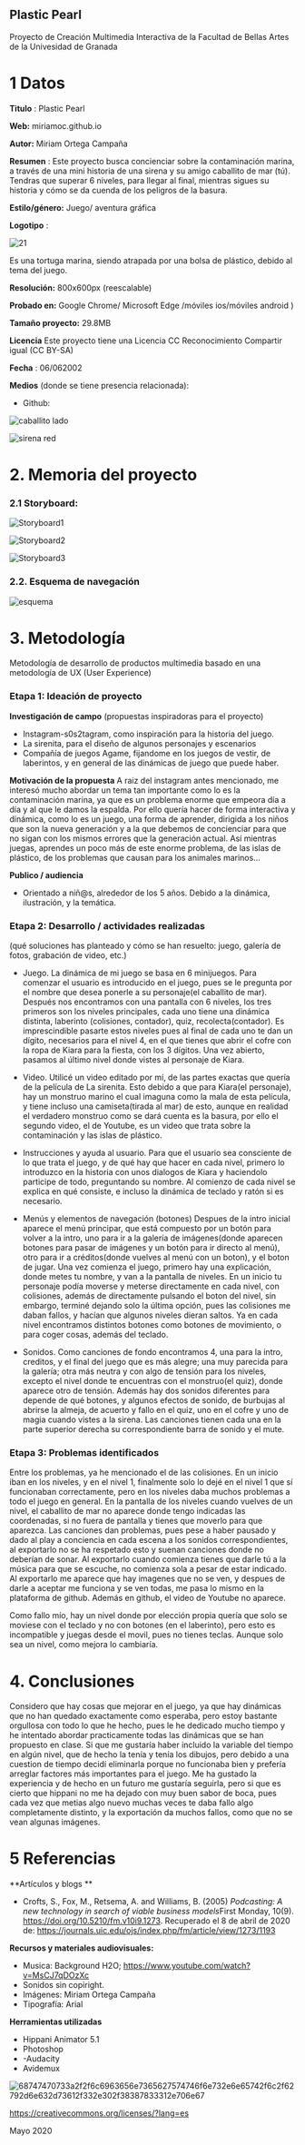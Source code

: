 ## Plastic Pearl

Proyecto de Creación Multimedia Interactiva de la  Facultad de Bellas Artes de la Univesidad de Granada



# 1 Datos 



**Titulo** : Plastic Pearl

**Web:**   miriamoc.github.io

**Autor:**  Miriam Ortega Campaña

**Resumen** : Este proyecto busca concienciar sobre la contaminación marina, a través de una mini historia de una sirena y su amigo caballito de mar (tú). Tendras que superar 6 niveles, para llegar al final, mientras sigues su historia y cómo se da cuenda de los peligros de la basura.

**Estilo/género:**  Juego/ aventura gráfica

**Logotipo** : 

![21](https://user-images.githubusercontent.com/106731684/171935990-81197dd0-92c5-4560-9a0b-718b71c9aba3.png)

Es una tortuga marina, siendo atrapada por una bolsa de plástico, debido al tema del juego.


**Resolución:** 800x600px (reescalable)

**Probado en:**   Google Chrome/ Microsoft Edge /móviles ios/móviles android )

**Tamaño proyecto:** 29.8MB 

**Licencia** Este proyecto tiene una Licencia CC Reconocimiento Compartir igual (CC BY-SA)

**Fecha** : 06/062002

**Medios** (donde se tiene presencia relacionada):

- Github:

![caballito lado](https://user-images.githubusercontent.com/106731684/172136606-ef19e1a8-d61d-41b8-acdc-22c6bf130720.png)



![sirena red](https://user-images.githubusercontent.com/106731684/172136617-46201de2-c6fd-4a23-8157-731fb6e62aab.png)




# 2. Memoria del proyecto 

### 2.1 Storyboard: 

![Storyboard1](https://user-images.githubusercontent.com/106731684/172019940-69e98ee7-f7a9-4fb2-921a-2560c3db84df.png)


![Storyboard2](https://user-images.githubusercontent.com/106731684/172019945-0ea44f80-7a6f-412c-829b-8fa7398716a5.png)


![Storyboard3](https://user-images.githubusercontent.com/106731684/172019948-ed378b2b-dc17-4e31-b5a7-10ed450ee835.png)



### 2.2. Esquema de navegación 

![esquema](https://user-images.githubusercontent.com/106731684/172019996-1ae5c339-2ac9-4a15-9ea0-a52c3e39e827.png)



# 3. Metodología

Metodología de desarrollo de productos multimedia basado en una metodología de UX (User Experience)



### Etapa 1: Ideación de proyecto

**Investigación de campo** (propuestas inspiradoras para el proyecto)

- Instagram-s0s2tagram, como inspiración para la historia del juego.
- La sirenita, para el diseño de algunos personajes y escenarios
- Compañía de juegos Agame, fijandome en los juegos de vestir, de laberintos, y en general de las dinámicas de juego que puede haber.



**Motivación de la propuesta** 
A raiz del instagram antes mencionado, me interesó mucho abordar un tema tan importante como lo es la contaminación marina, ya que es un problema enorme que empeora día a día y al que le damos la espalda. Por ello quería hacer de forma interactiva y dinámica, como lo es un juego, una forma de aprender, dirigida a los niños que son la nueva generación y a la que debemos de concienciar para que no sigan con los mismos errores que la generación actual.
 Así mientras juegas, aprendes un poco más de este enorme problema, de las islas de plástico, de los problemas que causan para los animales marinos...



**Publico / audiencia**

- Orientado a niñ@s, alrededor de los 5 años. Debido a la dinámica, ilustración, y la temática.





### Etapa 2: Desarrollo / actividades realizadas

(qué soluciones has planteado y cómo se han resuelto: juego, galería de fotos, grabación de video, etc.)

- Juego.
La dinámica de mi juego se basa en 6 minijuegos. Para comenzar el usuario es introducido en el juego, pues se le pregunta por el nombre que desea ponerle a su personaje(el caballito de mar). Después nos encontramos con una pantalla con 6 niveles, los tres primeros son los niveles principales, cada uno tiene una dinámica distinta, laberinto (colisiones, contador), quiz, recolecta(contador). Es imprescindible pasarte estos niveles pues al final de cada uno te dan un dígito, necesarios para el nivel 4, en el que tienes que abrir el cofre con la ropa de Kiara para la fiesta, con los 3 dígitos. Una vez abierto, pasamos al último nivel donde vistes al personaje de Kiara.

- Video.
Utilicé un video editado por mí, de las partes exactas que quería de la película de La sirenita. Esto debido a que para Kiara(el personaje), hay un monstruo marino el cual imaguna como la mala de esta película, y tiene incluso una camiseta(tirada al mar) de esto, aunque en realidad el verdadero monstruo como se dará cuenta es la basura, por ello el segundo video, el de Youtube, es un video que trata sobre la contaminación y las islas de plástico.

- Instrucciones y ayuda al usuario.
 Para que el usuario sea consciente de lo que trata el juego, y de qué hay que hacer en cada nivel, primero lo introduzco en la historia con unos dialogos de Kiara y haciendolo participe de todo, preguntando su nombre. Al comienzo de cada nivel se explica en qué consiste, e incluso la dinámica de teclado y ratón si es necesario.

- Menús y elementos de navegación (botones)
Despues de la intro inicial aparece el menú principar, que está compuesto por un botón para volver a la intro, uno para ir a la galería de imágenes(donde aparecen botones para pasar de imágenes y un botón para ir directo al menú), otro para ir a créditos(donde vuelves al menú con un boton), y el boton de jugar. Una vez comienza el juego, primero hay una explicación, donde metes tu nombre, y van a la pantalla de niveles. En un inicio tu personaje podía moverse y meterse directamente en cada nivel, con colisiones, además de directamente pulsando el boton del nivel, sin embargo, terminé dejando solo la última opción, pues las colisiones me daban fallos, y hacían que algunos niveles dieran saltos. Ya en cada nivel encontramos distintos botones como botones de movimiento, o para coger cosas, además del teclado.
- Sonidos. 
Como canciones de fondo encontramos 4, una para la intro, creditos, y el final del juego que es más alegre; una muy parecida para la galería; otra más neutra y con algo de tensión para los niveles, excepto el nivel donde te encuentras con el monstruo(el quiz), donde aparece otro de tensión. Además hay dos sonidos diferentes para depende de qué botones, y algunos efectos de sonido, de burbujas al abrirse la almeja, de acuerto y fallo en el quiz, uno en el cofre y uno de magia cuando vistes a la sirena. Las canciones tienen cada una en la parte superior derecha su correspondiente barra de sonido y el mute.



### Etapa 3: Problemas identificados

Entre los problemas, ya he mencionado el de las colisiones. En un inicio iban en los niveles, y en el nivel 1, finalmente solo lo dejé en el nivel 1 que sí funcionaban correctamente, pero en los niveles daba muchos problemas a todo el juego en general. 
En la pantalla de los niveles cuando vuelves de un nivel, el caballito de mar no aparece donde tengo indicadas las coordenadas, si no fuera de pantalla y tienes que moverlo para que aparezca.
Las canciones dan problemas, pues pese a haber pausado y dado al play a conciencia en cada escena a los sonidos correspondientes, al exportarlo no se ha respetado esto y suenan canciones donde no deberían de sonar.
Al exportarlo cuando comienza tienes que darle tú a la música para que se escuche, no comienza sola a pesar de estar indicado.
Al exportarlo me aparece que hay imagenes que no se ven, y despues de darle a aceptar me funciona y se ven todas, me pasa lo mismo en la plataforma de github.
Además en github, el video de Youtube no aparece.

Como fallo mío, hay un nivel donde por elección propia quería que solo se moviese con el teclado y no con botones (en el laberinto), pero esto es incompatible y juegas desde el movil, pues no tienes teclas. Aunque solo sea un nivel, como mejora lo cambiaría.


# 4. Conclusiones 

Considero que hay cosas que mejorar en el juego, ya que hay dinámicas que no han quedado exactamente como esperaba, pero estoy bastante orgullosa con todo lo que he hecho, pues le he dedicado mucho tiempo y he intentado abordar practicamente todas las dinámicas que se han propuesto en clase. Si que me gustaría haber incluido la variable del tiempo en algún nivel, que de hecho la tenía y tenía los dibujos, pero debido a una cuestion de tiempo decidí eliminarla porque no funcionaba bien y prefería arreglar factores más importantes para el juego. Me ha gustado la experiencia y de hecho en un futuro me gustaría seguirla, pero si que es cierto que hippani no me ha dejado con muy buen sabor de boca, pues cada vez que metias algo nuevo muchas veces te daba fallo algo completamente distinto, y la exportación da muchos fallos, como que no se vean algunas imágenes.







# 5 Referencias 

**Artículos y blogs ** 

- Crofts, S., Fox, M., Retsema, A. and Williams, B. (2005) *Podcasting: A new technology in search of viable business models*First Monday, 10(9). https://doi.org/10.5210/fm.v10i9.1273. Recuperado el 8 de abril de 2020 de: https://journals.uic.edu/ojs/index.php/fm/article/view/1273/1193

**Recursos y materiales audiovisuales:**

* Musica:  Background H2O; https://www.youtube.com/watch?v=MsCJ7qDOzXc
* Sonidos sin copiright.
* Imágenes: Miriam Ortega Campaña
* Tipografía: Arial

**Herramientas utilizadas**

- Hippani Animator 5.1
- Photoshop
- -Audacity
- Avidemux

![68747470733a2f2f6c6963656e7365627574746f6e732e6e65742f6c2f62792d6e632d73612f332e302f38387833312e706e67](https://user-images.githubusercontent.com/106731684/172148623-254b2dfe-498f-4ac6-b484-53a03e66b24b.png)



https://creativecommons.org/licenses/?lang=es

Mayo 2020
